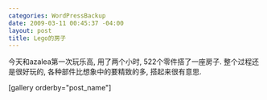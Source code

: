 ```yaml
--- 
categories: WordPressBackup
date: 2009-03-11 00:45:37 -04:00
layout: post
title: Lego的房子
---
```

今天和azalea第一次玩乐高, 用了两个小时, 522个零件搭了一座房子. 整个过程还是很好玩的, 各种部件比想象中的要精致的多, 搭起来很有意思.

<!--more-->[gallery orderby="post_name"]
